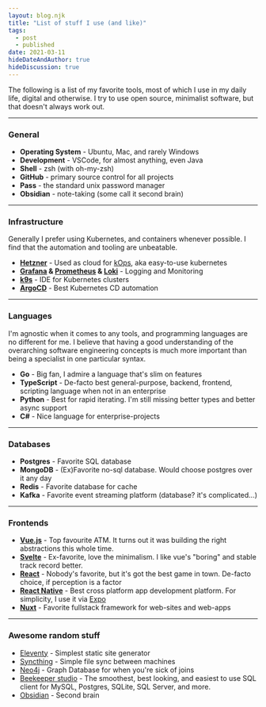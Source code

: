 ```yaml
---
layout: blog.njk
title: "List of stuff I use (and like)"
tags:
  - post
  - published
date: 2021-03-11
hideDateAndAuthor: true
hideDiscussion: true
---
```


The following is a list of my favorite tools, most of which I use in my daily life, digital and otherwise. I try to use open source, minimalist software, but that doesn't always work out.

---

### General

- **Operating System** - Ubuntu, Mac, and rarely Windows
- **Development** - VSCode, for almost anything, even Java
- **Shell** - zsh (with oh-my-zsh)
- **GitHub** - primary source control for all projects
- **Pass** - the standard unix password manager
- **Obsidian** - note-taking (some call it second brain)

---

### Infrastructure

Generally I prefer using Kubernetes, and containers whenever possible. I find that the automation and tooling are unbeatable.

- **[Hetzner](https://www.hetzner.com/)** - Used as cloud for [kOps](https://kops.sigs.k8s.io/), aka easy-to-use kubernetes
- **[Grafana](https://github.com/grafana/grafana) & [Prometheus](https://github.com/prometheus/prometheus) & [Loki](https://github.com/grafana/loki)** - Logging and Monitoring
- **[k9s](https://k9scli.io/)** - IDE for Kubernetes clusters
- **[ArgoCD](https://argoproj.github.io/argo-cd/)** - Best Kubernetes CD automation

---

### Languages

I'm agnostic when it comes to any tools, and programming languages are no different for me. I believe that having a good understanding of the overarching software engineering concepts is much more important than being a specialist in one particular syntax.

- **Go** - Big fan, I admire a language that's slim on features
- **TypeScript** - De-facto best general-purpose, backend, frontend, scripting language when not in an enterprise
- **Python** - Best for rapid iterating. I'm still missing better types and better async support
- **C#** - Nice language for enterprise-projects

---

### Databases

- **Postgres** - Favorite SQL database
- **MongoDB** - (Ex)Favorite no-sql database. Would choose postgres over it any day
- **Redis** - Favorite database for cache
- **Kafka** - Favorite event streaming platform (database? it's complicated...)

---

### Frontends

- **[Vue.js](https://vuejs.org/)** - Top favourite ATM. It turns out it was building the right abstractions this whole time.
- **[Svelte](https://svelte.dev/)** - Ex-favorite, love the minimalism. I like vue's "boring" and stable track record better.
- **[React](https://reactjs.org/)** - Nobody's favorite, but it's got the best game in town. De-facto choice, if perception is a factor
- **[React Native](https://reactnative.dev/)** - Best cross platform app development platform. For simplicity, I use it via [Expo](https://expo.io/)
- **[Nuxt](https://nuxt.com/)** - Favorite fullstack framework for web-sites and web-apps


---

### Awesome random stuff

- [Eleventy](https://www.11ty.dev/) - Simplest static site generator
- [Syncthing](https://syncthing.net/) - Simple file sync between machines
- [Neo4j](https://neo4j.com/) - Graph Database for when you're sick of joins
- [Beekeeper studio](https://www.beekeeperstudio.io/) - The smoothest, best looking, and easiest to use SQL client for MySQL, Postgres, SQLite, SQL Server, and more.
- [Obsidian](https://obsidian.md/) - Second brain
